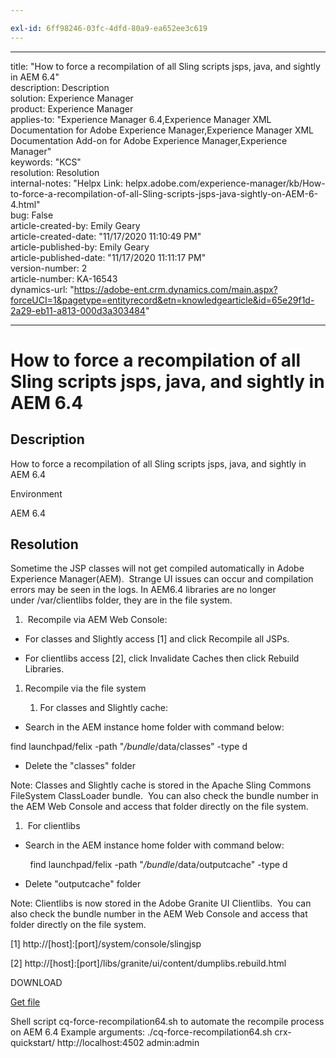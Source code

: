 ```yaml
---

exl-id: 6ff98246-03fc-4dfd-80a9-ea652ee3c619
---
```

---

title: "How to force a recompilation of all Sling scripts jsps, java, and sightly in AEM 6.4"  
description: Description  
solution: Experience Manager  
product: Experience Manager  
applies-to: "Experience Manager 6.4,Experience Manager XML Documentation for Adobe Experience Manager,Experience Manager XML Documentation Add-on for Adobe Experience Manager,Experience Manager"  
keywords: "KCS"  
resolution: Resolution  
internal-notes: "Helpx Link: helpx.adobe.com/experience-manager/kb/How-to-force-a-recompilation-of-all-Sling-scripts-jsps-java-sightly-on-AEM-6-4.html"  
bug: False  
article-created-by: Emily Geary  
article-created-date: "11/17/2020 11:10:49 PM"  
article-published-by: Emily Geary  
article-published-date: "11/17/2020 11:11:17 PM"  
version-number: 2  
article-number: KA-16543  
dynamics-url: "https://adobe-ent.crm.dynamics.com/main.aspx?forceUCI=1&pagetype=entityrecord&etn=knowledgearticle&id=65e29f1d-2a29-eb11-a813-000d3a303484"

---

# How to force a recompilation of all Sling scripts jsps, java, and sightly in AEM 6.4

## Description

How to force a recompilation of all Sling scripts jsps, java, and sightly in AEM 6.4


Environment



AEM 6.4

## Resolution

Sometime the JSP classes will not get compiled automatically in Adobe Experience Manager(AEM).  Strange UI issues can occur and compilation errors may be seen in the logs. In AEM6.4 libraries are no longer under /var/clientlibs folder, they are in the file system. 

1.   Recompile via AEM Web Console:




*   For classes and Slightly access [1] and click Recompile all JSPs. 
 
*   For clientlibs access [2], click Invalidate Caches then click Rebuild Libraries.  




1.  Recompile via the file system
 

    1.  For classes and Slightly cache:
 
 




*   Search in the AEM instance home folder with command below:




find launchpad/felix -path "*/bundle*/data/classes" -type d

*   Delete the "classes" folder




Note: Classes and Slightly cache is stored in the Apache Sling Commons FileSystem ClassLoader bundle.  You can also check the bundle number in the AEM Web Console and access that folder directly on the file system. 

1.   For clientlibs




*   Search in the AEM instance home folder with command below: 




        find launchpad/felix -path "*/bundle*/data/outputcache" -type d    

*   Delete "outputcache" folder




Note: Clientlibs is now stored in the Adobe Granite UI Clientlibs.  You can also check the bundle number in the AEM Web Console and access that folder directly on the file system.    

[1] http://[host]:[port]/system/console/slingjsp

[2] http://[host]:[port]/libs/granite/ui/content/dumplibs.rebuild.html

DOWNLOAD

[Get file](https://helpx.adobe.com/content/dam/help/en/experience-manager/kb/How-to-force-a-recompilation-of-all-Sling-scripts-jsps-java-sightly-on-AEM-6-4/_jcr_content/main-pars/download_section/download-1/cq-force-recompilation64.zip "cq-force-recompilation64.zip") 

Shell script cq-force-recompilation64.sh to automate the recompile process on AEM 6.4 Example arguments: ./cq-force-recompilation64.sh crx-quickstart/ http://localhost:4502 admin:admin
